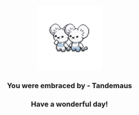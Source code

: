 <p align="center">
    <img src="https://raw.githubusercontent.com/PokeAPI/sprites/master/sprites/pokemon/924.png" width="150" height="150">
</p>
<h3 align="center">You were embraced by - <b>Tandemaus</b></h3>
<h3 align="center">Have a wonderful day!</h3>
